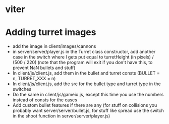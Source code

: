 # viter
 
# Adding turret images
* add the image in client/images/cannons
* in server/server/player.js in the Turret class constructor, add another case in the switch where l gets put equal to turretHeight (in pixels) / (500 / 220) (note that the program will exit if you don't have this, to prevent NaN bullets and stuff)
* In client/js/client.js, add them in the bullet and turret consts (BULLET = n, TURRET_XXX = n)
* In client/js/client.js, add the src for the bullet type and turret type in the switches
* Do the same in client/js/gameio.js, except this time you use the numbers instead of consts for the cases
* Add custom bullet features if there are any (for stuff on collisions you probably want server/server/bullet.js, for stuff like spread use the switch in the shoot function in server/server/player.js)